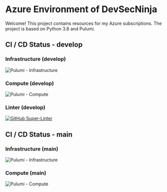 # Azure Environment of DevSecNinja

Welcome! This project contains resources for my Azure subscriptions. The project is based on Python 3.8 and Pulumi.

## CI / CD Status - develop

### Infrastructure (develop)

![Pulumi - Infrastructure](https://github.com/DevSecNinja/AzureEnvironment/workflows/Pulumi%20-%20Infrastructure/badge.svg)

### Compute (develop)

![Pulumi - Compute](https://github.com/DevSecNinja/AzureEnvironment/workflows/Pulumi%20-%20Compute/badge.svg)

### Linter (develop)

[![GitHub Super-Linter](https://github.com/DevSecNinja/AzureEnvironment/workflows/Lint%20Code%20Base/badge.svg)](https://github.com/marketplace/actions/super-linter)

## CI / CD Status - main

### Infrastructure (main)

![Pulumi - Infrastructure](https://github.com/DevSecNinja/AzureEnvironment/workflows/Pulumi%20-%20Infrastructure/badge.svg?branch=main)

### Compute (main)

![Pulumi - Compute](https://github.com/DevSecNinja/AzureEnvironment/workflows/Pulumi%20-%20Compute/badge.svg?branch=main)
